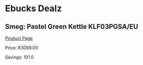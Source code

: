 
# Ebucks Dealz
## Smeg: Pastel Green Kettle KLF03PGSA/EU
[Product Page](https://www.ebucks.com/web/shop/productSelected.do?prodId=1149089447&catId=1196428103)

Price: R3099.00

Savings: 101.0


	